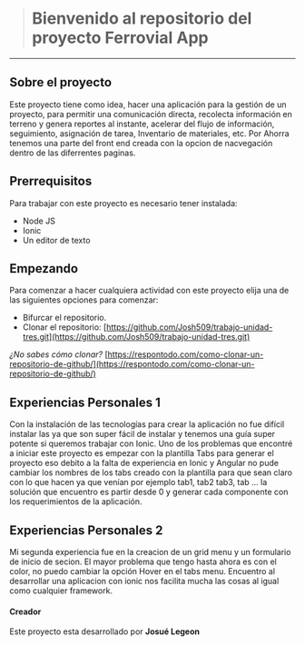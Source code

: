 > # Bienvenido al repositorio del proyecto Ferrovial App
***
## Sobre el proyecto
Este proyecto tiene como idea, hacer una aplicación para la gestión de un proyecto, para permitir una comunicación directa, recolecta información en terreno y genera reportes al instante, acelerar del flujo de información, seguimiento, asignación de tarea, Inventario de materiales, etc. 
Por Ahorra tenemos una parte del front end creada con la opcion de nacvegación dentro de las diferrentes paginas.

## Prerrequisitos
Para trabajar con este proyecto es necesario tener instalada:
- Node JS
- Ionic 
- Un editor de texto

## Empezando
Para comenzar a hacer cualquiera actividad con este proyecto elija una de las siguientes opciones para comenzar:
- Bifurcar el repositorio.
- Clonar el repositorio: [https://github.com/Josh509/trabajo-unidad-tres.git](https://github.com/Josh509/trabajo-unidad-tres.git)

*¿No sabes cómo clonar?* [https://respontodo.com/como-clonar-un-repositorio-de-github/](https://respontodo.com/como-clonar-un-repositorio-de-github/)

## Experiencias Personales 1
Con la instalación de las tecnologías para crear la aplicación no fue difícil instalar las ya que son super fácil de instalar y tenemos una guía super potente si queremos trabajar con Ionic.
Uno de los problemas que encontré a iniciar este proyecto es empezar con la plantilla Tabs para generar el proyecto eso debito a la falta de experiencia en Ionic y Angular no pude cambiar los nombres de los tabs creado con la plantilla para que sean claro con lo que hacen ya que venían por ejemplo tab1, tab2 tab3, tab … la solución que encuentro es partir desde 0 y generar cada componente con los requerimientos de la aplicación.

## Experiencias Personales 2
Mi segunda experiencia fue en la creacion de un grid menu y un formulario de inicio de secion. El mayor problema que tengo hasta ahora es con el color, no puedo cambiar la opción Hover en el tabs menu.
Encuentro al desarrollar una aplicacion con ionic nos facilita mucha las cosas al igual como cualquier framework. 


#### Creador
Este proyecto esta desarrollado por
**Josué Legeon**
